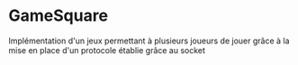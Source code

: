 # GameSquare
Implémentation d'un jeux permettant à plusieurs joueurs de jouer grâce à la mise en place d'un protocole établie grâce au socket
